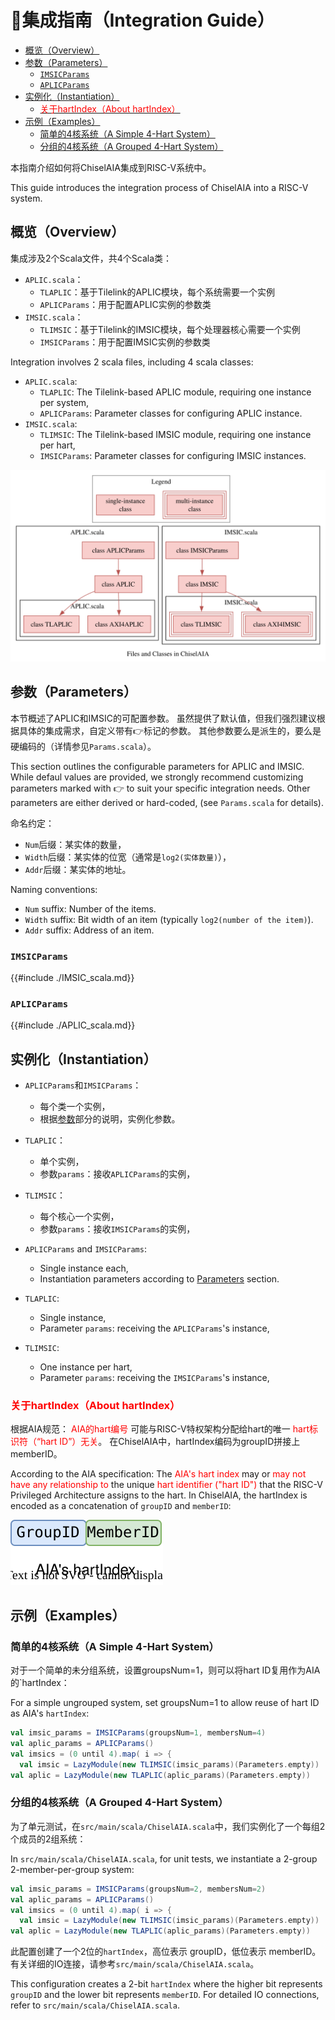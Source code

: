 # 🧭集成指南（Integration Guide）

<!-- vim-markdown-toc GFM -->

* [概览（Overview）](#概览overview)
* [参数（Parameters）](#参数parameters)
  * [`IMSICParams`](#imsicparams)
  * [`APLICParams`](#aplicparams)
* [实例化（Instantiation）](#实例化instantiation)
  * [<span style="color:red;">关于hartIndex（About hartIndex）</span>](#span-stylecolorred关于hartindexabout-hartindexspan)
* [示例（Examples）](#示例examples)
  * [简单的4核系统（A Simple 4-Hart System）](#简单的4核系统a-simple-4-hart-system)
  * [分组的4核系统（A Grouped 4-Hart System）](#分组的4核系统a-grouped-4-hart-system)

<!-- vim-markdown-toc -->

本指南介绍如何将ChiselAIA集成到RISC-V系统中。

This guide introduces the integration process of ChiselAIA into a RISC-V system.


## 概览（Overview）

集成涉及2个Scala文件，共4个Scala类：

* `APLIC.scala`：
  * `TLAPLIC`：基于Tilelink的APLIC模块，每个系统需要一个实例
  * `APLICParams`：用于配置APLIC实例的参数类
* `IMSIC.scala`：
  * `TLIMSIC`：基于Tilelink的IMSIC模块，每个处理器核心需要一个实例
  * `IMSICParams`：用于配置IMSIC实例的参数类

Integration involves 2 scala files, including 4 scala classes:

* `APLIC.scala`:
  * `TLAPLIC`: The Tilelink-based APLIC module, requiring one instance per system,
  * `APLICParams`: Parameter classes for configuring APLIC instance.
* `IMSIC.scala`:
  * `TLIMSIC`: The Tilelink-based IMSIC module, requiring one instance per hart,
  * `IMSICParams`: Parameter classes for configuring IMSIC instances.

![](images/integration_files.svg)

## 参数（Parameters）

本节概述了APLIC和IMSIC的可配置参数。
虽然提供了默认值，但我们强烈建议根据具体的集成需求，自定义带有👉标记的参数。
其他参数要么是派生的，要么是硬编码的（详情参见`Params.scala`）。

This section outlines the configurable parameters for APLIC and IMSIC.
While defaul values are provided,
we strongly recommend customizing parameters marked with 👉 to suit your specific integration needs.
Other parameters are either derived or hard-coded, (see `Params.scala` for details).

命名约定：
* `Num`后缀：某实体的数量，
* `Width`后缀：某实体的位宽（通常是`log2(实体数量)`），
* `Addr`后缀：某实体的地址。

Naming conventions:

* `Num` suffix: Number of the items.
* `Width` suffix: Bit width of an item (typically `log2(number of the item)`).
* `Addr` suffix: Address of an item.

### `IMSICParams`

{{#include ./IMSIC_scala.md}}

### `APLICParams`

{{#include ./APLIC_scala.md}}

## 实例化（Instantiation）

* `APLICParams`和`IMSICParams`：
  * 每个类一个实例，
  * 根据[参数](#参数parameters)部分的说明，实例化参数。
* `TLAPLIC`：
  * 单个实例，
  * 参数`params`：接收`APLICParams`的实例，
* `TLIMSIC`：
  * 每个核心一个实例，
  * 参数`params`：接收`IMSICParams`的实例，

* `APLICParams` and `IMSICParams`:
  * Single instance each,
  * Instantiation parameters according to [Parameters](#参数parameters) section.
* `TLAPLIC`:
  * Single instance,
  * Parameter `params`: receiving the `APLICParams`'s instance,
* `TLIMSIC`:
  * One instance per hart,
  * Parameter `params`: receiving the `IMSICParams`'s instance,

<!-- TODO: find a right place for hartIndex -->

### <span style="color:red;">关于hartIndex（About hartIndex）</span>

根据AIA规范：
<span style="color:red;">AIA的hart编号</span>
可能与RISC-V特权架构分配给hart的唯一
<span style="color:red;">hart标识符（“hart ID”）无关</span>。
在ChiselAIA中，hartIndex编码为groupID拼接上memberID。

According to the AIA specification:
The <span style="color:red;">AIA's hart index</span> may or
<span style="color:red;">may not have any relationship to</span> the unique
<span style="color:red;">hart identifier ("hart ID")</span>
that the RISC-V Privileged Architecture assigns to the hart.
In ChiselAIA, the hartIndex is encoded as a concatenation of `groupID` and `memberID`:

![](./images/hart_index.svg)

## 示例（Examples）

<!-- TODO: markcode A Grouped 4-Hart System -->

### 简单的4核系统（A Simple 4-Hart System）

对于一个简单的未分组系统，设置groupsNum=1，则可以将hart ID复用作为AIA的`hartIndex：

For a simple ungrouped system, set groupsNum=1 to allow reuse of hart ID as AIA's `hartIndex`:

```scala
val imsic_params = IMSICParams(groupsNum=1, membersNum=4)
val aplic_params = APLICParams()
val imsics = (0 until 4).map( i => {
  val imsic = LazyModule(new TLIMSIC(imsic_params)(Parameters.empty))
val aplic = LazyModule(new TLAPLIC(aplic_params)(Parameters.empty))
```

### 分组的4核系统（A Grouped 4-Hart System）

为了单元测试，在`src/main/scala/ChiselAIA.scala`中，我们实例化了一个每组2个成员的2组系统：

In `src/main/scala/ChiselAIA.scala`, for unit tests, we instantiate a 2-group 2-member-per-group system:

```scala
val imsic_params = IMSICParams(groupsNum=2, membersNum=2)
val aplic_params = APLICParams()
val imsics = (0 until 4).map( i => {
  val imsic = LazyModule(new TLIMSIC(imsic_params)(Parameters.empty))
val aplic = LazyModule(new TLAPLIC(aplic_params)(Parameters.empty))
```

此配置创建了一个2位的`hartIndex`，高位表示 groupID，低位表示 memberID。
有关详细的IO连接，请参考`src/main/scala/ChiselAIA.scala`。

This configuration creates a 2-bit `hartIndex` where the higher bit represents `groupID` and the lower bit represents `memberID`.
For detailed IO connections, refer to `src/main/scala/ChiselAIA.scala`.
